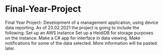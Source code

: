 # Final-Year-Project
Final Year Project- Development of a management application, using device data reporting.
As of 23.02.2021 the project is going to include the following:
Set up an AWS instance
Set up a HeidiDB for storage purposes on the instance.
Make a C# app for interface in data viewing.
Make notifications for some of the data selected. 
More information will be pasted later.

